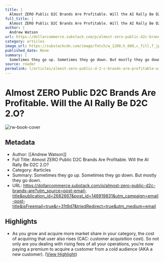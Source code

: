 ```yaml
---
title: |
  Almost ZERO Public D2C Brands Are Profitable. Will the AI Rally Be D2C 2.O?
full_title: |
  Almost ZERO Public D2C Brands Are Profitable. Will the AI Rally Be D2C 2.O?
author: |
  Andrew Watson
url: https://dollarcommerce.substack.com/p/almost-zero-public-d2c-brands-are?utm_source=post-email-title&publication_id=2682667&post_id=146919831&utm_campaign=email-post-title&isFreemail=true&r=31t9d7&triedRedirect=true&utm_medium=email
category: articles
image_url: https://substackcdn.com/image/fetch/w_1200,h_600,c_fill,f_jpg,q_auto:good,fl_progressive:steep,g_auto/https%3A%2F%2Fsubstack-post-media.s3.amazonaws.com%2Fpublic%2Fimages%2F5941446b-e031-4722-baba-f7e00188604c_2268x1512.heic
published_date: None
summary: |
  Sometimes they go up. Sometimes they go down. But mostly they go down.
source: reader
permalink: l/articles/almost-zero-public-d-2-c-brands-are-profitable-will-the-ai-rally-be-d-2-c-2-o
---
```

# Almost ZERO Public D2C Brands Are Profitable. Will the AI Rally Be D2C 2.O?

![rw-book-cover](https://substackcdn.com/image/fetch/w_1200,h_600,c_fill,f_jpg,q_auto:good,fl_progressive:steep,g_auto/https%3A%2F%2Fsubstack-post-media.s3.amazonaws.com%2Fpublic%2Fimages%2F5941446b-e031-4722-baba-f7e00188604c_2268x1512.heic)

## Metadata
- Author: [[Andrew Watson]]
- Full Title: Almost ZERO Public D2C Brands Are Profitable. Will the AI Rally Be D2C 2.O?
- Category: #articles
- Summary: Sometimes they go up. Sometimes they go down. But mostly they go down.
- URL: https://dollarcommerce.substack.com/p/almost-zero-public-d2c-brands-are?utm_source=post-email-title&publication_id=2682667&post_id=146919831&utm_campaign=email-post-title&isFreemail=true&r=31t9d7&triedRedirect=true&utm_medium=email

## Highlights
- As you grow and acquire more market share in your category, the cost of acquiring that user also rises (CAC: customer acquisition cost). So not only are you dealing with rising fees of all your operations, you’re now paying a premium to acquire a customer from a cold audience (AKA a new customer). ([View Highlight](https://read.readwise.io/read/01j5497r7p41hhvnw9rrfqff2a))



